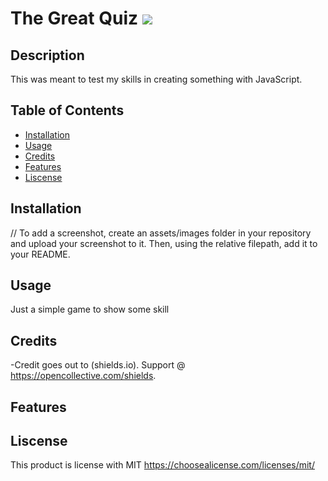  # The Great Quiz <img src=https://img.shields.io/badge/license-MIT-blue/>

## Description


This was meant to test my skills in creating something with JavaScript. 

## Table of Contents

- [Installation](#installation)
- [Usage](#usage)
- [Credits](#credits)
- [Features](#features)
- [Liscense](#liscense)


## Installation


// To add a screenshot, create an assets/images folder in your repository and upload your screenshot to it. Then, using the relative filepath, add it to your README.
## Usage

Just a simple game to show some skill

## Credits



-Credit goes out to (shields.io). Support @ <https://opencollective.com/shields>.


## Features



## Liscense

This product is license with MIT
<https://choosealicense.com/licenses/mit/>